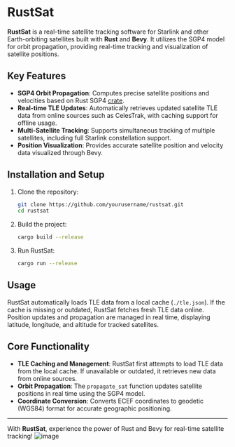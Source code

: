 

# RustSat

**RustSat** is a real-time satellite tracking software for Starlink and other Earth-orbiting satellites built with **Rust** and **Bevy**. It utilizes the SGP4 model for orbit propagation, providing real-time tracking and visualization of satellite positions.

## Key Features

- **SGP4 Orbit Propagation**: Computes precise satellite positions and velocities based on Rust SGP4 [crate](https://docs.rs/sgp4/latest/sgp4/).
- **Real-time TLE Updates**: Automatically retrieves updated satellite TLE data from online sources such as CelesTrak, with caching support for offline usage.
- **Multi-Satellite Tracking**: Supports simultaneous tracking of multiple satellites, including full Starlink constellation support.
- **Position Visualization**: Provides accurate satellite position and velocity data visualized through Bevy.

## Installation and Setup

1. Clone the repository:

   ```bash
   git clone https://github.com/yourusername/rustsat.git
   cd rustsat
   ```

2. Build the project:

   ```bash
   cargo build --release
   ```

3. Run RustSat:

   ```bash
   cargo run --release
   ```

## Usage

RustSat automatically loads TLE data from a local cache (`./tle.json`). If the cache is missing or outdated, RustSat fetches fresh TLE data online. Position updates and propagation are managed in real time, displaying latitude, longitude, and altitude for tracked satellites.

## Core Functionality

- **TLE Caching and Management**: RustSat first attempts to load TLE data from the local cache. If unavailable or outdated, it retrieves new data from online sources.
- **Orbit Propagation**: The `propagate_sat` function updates satellite positions in real time using the SGP4 model.
- **Coordinate Conversion**: Converts ECEF coordinates to geodetic (WGS84) format for accurate geographic positioning.

---

With **RustSat**, experience the power of Rust and Bevy for real-time satellite tracking!
![image](https://github.com/user-attachments/assets/ab9c65db-4464-4d95-87a4-5bf2f4630123)

